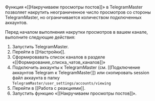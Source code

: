 Функция «[[Накручиваем просмотры постов]]» в TelegramMaster позволяет накрутить неограниченное число просмотров со стороны TelegramMaster, но ограничивается количеством подключенных аккаунтов. 

Перед началом выполнения накрутки просмотров в вашем канале, выполните следующие действия:

1. Запустить TelegramMaster.
2. Перейти в [[Настройки]].
3. Сформировавать список каналов в разделе «[[Формирование_списка_чатов_каналов]]»
4. Подключить аккаунты к TelegramMaster (см. [[Подключение аккаунтов Telegram к TelegramMaster]]) или скопировать session файл аккаунта в папку `TelegramMaster/user_settings/accounts/viewing`
5. Перейти в [[Работа с реакциями]].
6. Запустить функцию  «[[Накручиваем просмотры постов]]».

